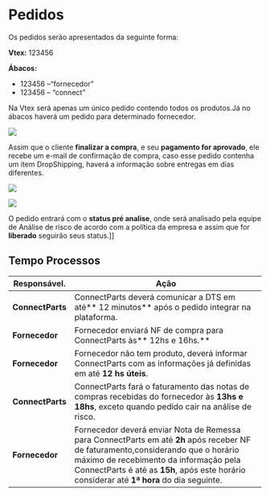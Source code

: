# Pedidos

Os pedidos serão apresentados da seguinte forma:

**Vtex:** 123456 

**Ábacos:**  
* 123456 –“fornecedor”
* 123456 – “connect”

Na Vtex será apenas um único pedido contendo todos os produtos.Já no ábacos haverá um pedido para determinado fornecedor.

![](http://developers.connectparts.com.br/imagens/atendimentoPedidos16.png)

Assim que o cliente **finalizar a compra**, e seu **pagamento for aprovado**, ele recebe um e-mail de confirmação de compra, caso esse pedido contenha um item DropShipping, haverá a informação sobre entregas em dias diferentes. 


![](http://developers.connectparts.com.br/imagens/atendimentoPedidos02.png) 


![](http://developers.connectparts.com.br/imagens/atendimentoPedidos03.png)


O pedido entrará com o **status pré analise**, onde será analisado pela equipe de Análise de risco de acordo com a política da empresa e assim que for **liberado** seguirão seus status.]]


## Tempo Processos

|Responsável.|	Ação|
|---|---|
|**ConnectParts**|ConnectParts deverá comunicar a DTS em até** 12 minutos** após  o pedido integrar na plataforma.|
|**Fornecedor**|Fornecedor enviará  NF de compra para ConnectParts às** 12hs e 16hs.**|
|**Fornecedor**|Fornecedor não tem produto, deverá informar ConnectParts com as informações já definidas em até **12 hs úteis**.|
|**ConnectParts**|ConnectParts fará o faturamento  das notas de compras recebidas do fornecedor às **13hs e 18hs**, exceto quando pedido cair na análise de risco.|
|**Fornecedor**|Fornecedor deverá enviar Nota de Remessa para ConnectParts em até **2h** após receber NF de faturamento,considerando que o horário máximo de recebimento da informação pela ConnectParts é até as **15h**, após este horário considerar até **1ª hora** do dia seguinte.|
